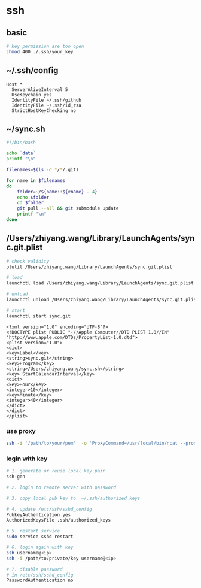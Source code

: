 # ssh

## basic

```bash
# key permission are too open
chmod 400 ./.ssh/your_key
```

## ~/.ssh/config

    Host *
      ServerAliveInterval 5
      UseKeychain yes
      IdentityFile ~/.ssh/github
      IdentityFile ~/.ssh/id_rsa
      StrictHostKeyChecking no

## ~/sync.sh

```bash
#!/bin/bash

echo `date`
printf "\n"

filenames=$(ls -d */*/.git)

for name in $filenames
do
    folder=~/${name::${#name} - 4}
    echo $folder
    cd $folder
    git pull --all && git submodule update
    printf "\n"
done
```

## /Users/zhiyang.wang/Library/LaunchAgents/sync.git.plist

```bash
# check validity
plutil /Users/zhiyang.wang/Library/LaunchAgents/sync.git.plist

# load
launchctl load /Users/zhiyang.wang/Library/LaunchAgents/sync.git.plist

# unload
launchctl unload /Users/zhiyang.wang/Library/LaunchAgents/sync.git.plist

# start
launchctl start sync.git
```

```plist
<?xml version="1.0" encoding="UTF-8"?>
<!DOCTYPE plist PUBLIC "-//Apple Computer//DTD PLIST 1.0//EN" "http://www.apple.com/DTDs/PropertyList-1.0.dtd">
<plist version="1.0">
<dict>
<key>Label</key>
<string>sync.git</string>
<key>Program</key>
<string>/Users/zhiyang.wang/sync.sh</string>
<key> StartCalendarInterval</key>
<dict>
<key>Hour</key>
<integer>10</integer>
<key>Minute</key>
<integer>40</integer>
</dict>
</dict>
</plist>
```

### use proxy

```bash
ssh -i '/path/to/your/pem'  -o 'ProxyCommand=/usr/local/bin/ncat --proxy <proxy_ip>:<proxy_port> --proxy-type http %h %p' <user_name>@<ip>
```

### login with key

```bash
# 1. generate or reuse local key pair
ssh-gen

# 2. login to remote server with password

# 3. copy local pub key to  ~/.ssh/authorized_keys

# 4. update /etc/ssh/sshd_config
PubkeyAuthentication yes
AuthorizedKeysFile .ssh/authorized_keys

# 5. restart service
sudo service sshd restart

# 6. login again with key
ssh username@<ip>
ssh -i /path/to/private/key username@<ip>

# 7. disable password 
# in /etc/ssh/sshd_config
PasswordAuthentication no
```
